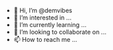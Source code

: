 - 👋 Hi, I’m @demvibes
- 👀 I’m interested in ...
- 🌱 I’m currently learning ...
- 💞️ I’m looking to collaborate on ...
- 📫 How to reach me ...

<!---
demvibes/demvibes is a ✨ special ✨ repository because its `README.md` (this file) appears on your GitHub profile.
You can click the Preview link to take a look at your changes.
--->
